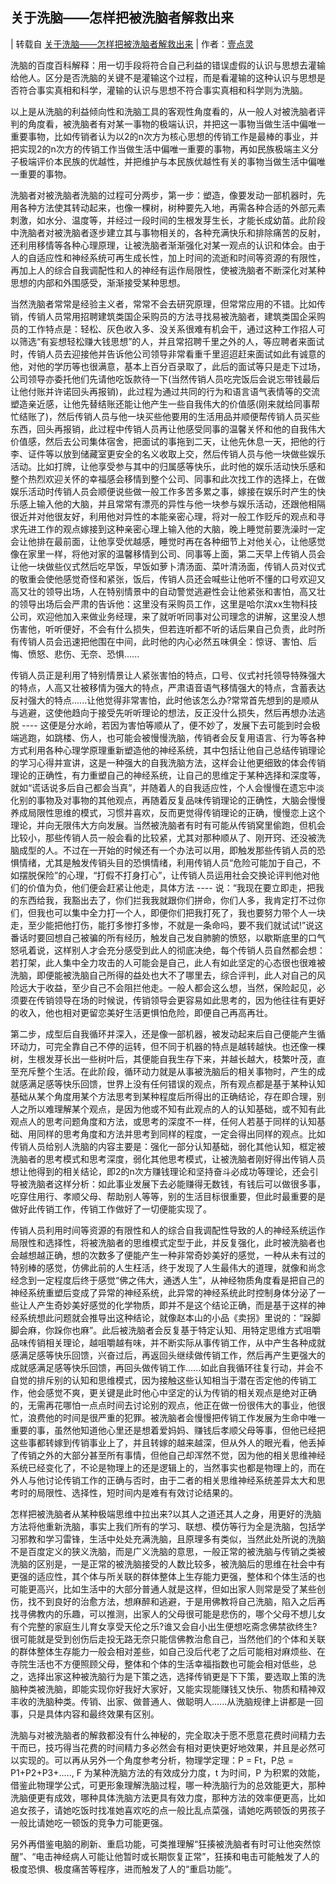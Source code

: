 ## 关于洗脑——怎样把被洗脑者解救出来

| 转载自 [关于洗脑——怎样把被洗脑者解救出来](https://zhidao.baidu.com/daily/view?id=9341) | 作者：[壹点灵](https://zhidao.baidu.com/daily/author?un=%D2%BC%B5%E3%C1%E9&ie=gbk)

洗脑的百度百科解释：用一切手段将符合自己利益的错误虚假的认识与思想去灌输给他人。区分是否洗脑的关键不是灌输这个过程，而是看灌输的这种认识与思想是否符合事实真相和科学，灌输的认识与思想不符合事实真相和科学则为洗脑。

以上是从洗脑的利益倾向性和洗脑工具的客观性角度看的，从一般人对被洗脑者评判的角度看，被洗脑者有对某一事物的极端认识，并把这一事物当做生活中偏唯一重要事物，比如传销者认为以2的n次方为核心思想的传销工作是最棒的事业，并把实现2的n次方的传销工作当做生活中偏唯一重要的事物，再如民族极端主义分子极端评价本民族的优越性，并把维护与本民族优越性有关的事物当做生活中偏唯一重要的事物。

洗脑者对被洗脑者洗脑的过程可分两步，第一步：塑造，像要发动一部机器时，先用各种方法使其转动起来，也像一棵树，树种要先入地，再需各种合适的外部元素刺激，如水分、温度等，并经过一段时间的生根发芽生长，才能长成幼苗。此阶段中洗脑者对被洗脑者逐步建立其与事物相关的，各种充满快乐和排除痛苦的反射，还利用移情等各种心理原理，让被洗脑者渐渐强化对某一观点的认识和体会。由于人的自适应性和神经系统可再生成长性，加上时间的流逝和时间等资源的有限性，再加上人的综合自我调配性和人的神经有运作局限性，使被洗脑者不断深化对某种思想的内部和外围感受，渐渐接受某种思想。

当然洗脑者常常是经验主义者，常常不会去研究原理，但常常应用的不错。比如传销，传销人员常用招聘建筑类国企采购员的方法寻找易被洗脑者，建筑类国企采购员的工作特点是：轻松、灰色收入多、没关系很难有机会干，通过这种工作招人可以筛选“有妄想轻松赚大钱思想”的人，并且常招聘千里之外的人，等应聘者来面试时，传销人员去迎接他并告诉他公司领导非常看重千里迢迢赶来面试如此有诚意的他，对他的学历等也很满意，基本上百分百录取了，此后的面试等只是走下过场，公司领导亦委托他们先请他吃饭款待一下(当然传销人员吃完饭后会说忘带钱最后让他付账并许诺回头再报销)，此过程为通过共同的行为和语言语气表情等的交流塑造亲近感，让他先替结账还能让他产生一些自我伟大的价值感(刚来就给同事帮忙结账了)，然后传销人员与他一块买些他要用的生活用品并顺便帮传销人员买些东西，回头再报销，此过程中传销人员再让他感受同事的温馨关怀和他的自我伟大价值感，然后去公司集体宿舍，把面试的事拖到二天，让他先休息一天，把他的行李、证件等以放到储藏室更安全的名义收取上交，然后传销人员与他一块做些娱乐活动。比如打牌，让他享受参与其中的归属感等快乐，此时他的娱乐活动快乐感和整个热烈欢迎关怀的幸福感会移情到整个公司、同事和此次找工作的选择上，在做娱乐活动时传销人员会顺便说些做一般工作多苦多累之事，嫁接在娱乐时产生的快乐感上输入他的大脑，并且常常有漂亮的异性与他一块参与娱乐活动，还跟他相隔很近并对他很友好，利用他对异性的本能亲密心理，将对一般工作贬斥的观点和寻求先进工作的观点嫁接到这种亲密心理上输入他的大脑，晚上睡觉前要洗澡时一定会让他排在最前面，让他享受优越感，睡觉时再在各种细节上对他关心，让他感觉像在家里一样，将他对家的温馨移情到公司、同事等上面，第二天早上传销人员会让他一块做些仪式然后吃早饭，早饭如萝卜清汤面、菜叶清汤面，传销人员对仪式的敬重会使他感觉奇怪和紧张，饭后，传销人员还会喊些让他听不懂的口号欢迎又高又壮的领导出场，人在特别情景中的自动警觉逃避性会让他紧张和害怕，高又壮的领导出场后会严肃的告诉他：这里没有采购员工作，这里是哈尔滨xx生物科技公司，欢迎他加入来做业务经理，来了就听听同事对公司理念的讲解，这里没人想伤害他，听听便好，不会有什么损失，但若连听都不听的话后果自己负责，此时所有传销人员会迅速把他围在中间，此时他的内心必然五味俱全：惊讶、害怕、后悔、愤怒、悲伤、无奈、恐惧......

传销人员正是利用了特别情景让人紧张害怕的特点，口号、仪式衬托领导特殊强大的特点，人高又壮被移情为强大的特点，严肃语音语气移情强大的特点，含蓄表达反衬强大的特点......让他觉得非常害怕，此时他该怎么办?常常首先想到的是顺从与逃避，这使他趋向于接受先听听理论的想法，反正没什么损失，然后再想办法逃脱 ---- 这便是分水岭，若因为害怕等顺从了，便不妙了，发展下去可能到时会极端逃跑，如跳楼、伤人，也可能会被慢慢洗脑，传销者会反复用语言、行为等各种方式利用各种心理学原理重新塑造他的神经系统，其中包括让他自己总结传销理论的学习心得并宣讲，这是一种强大的自我洗脑方法，这样会让他更细致的体会传销理论的正确性，有力重塑自己的神经系统，让自己的思维定于某种选择和深度等，就如“谎话说多后自己都会当真”，并随着人的自我适应性，个人会慢慢在遗忘中淡化别的事物及对事物的其他观点，再随着反复品味传销理论的正确性，大脑会慢慢养成局限性思维的模式，习惯并喜欢，反而更觉得传销理论的正确，慢慢恋上这个理论，并向无限伟大方向发展。当然被洗脑者有时有可能从传销窝里偷跑，但机会比较小，那些传销人员一般会看的比较紧，尤其对那种顺从了、刚开窍、还没被洗脑成型的人。不过在一开始的时候还有一个办法可以用，即触发那些传销人员的恐惧情绪，尤其是触发传销头目的恐惧情绪，利用传销人员“危险可能加于自己，不如摆脱保险”的心理，“打假不打身打心”，让传销人员运用社会交换论评判他对他们的价值为负，他们便会赶紧让他走，具体方法 ---- 说：“我现在要立即走，把我的东西给我，我豁出去了，你们拦我我就跟你们拼命，你们人多，我肯定打不过你们，但我也可以集中全力打一个人，即便你们把我打死了，我也要努力带个人一块走，至少能把他打伤，能打多惨打多惨，不就是一条命吗，要不我们就试试!”说这番话时要回想自己被骗的所有经历，触发自己发自肺腑的愤怒，以歇斯底里的口气怒吼着说，这样别人才会充分感受到此人的彻底决绝，每个传销人员自然都会想：若打架，此人集中全力攻击的人可能会是自己，此人有如此坚定的心态很也很难被洗脑，即便能被洗脑自己所得的益处也大不了哪里去，综合评判，此人对自己的风险远大于收益，至少自己不会阻拦他走。一般人都会这么想，当然，保险起见，必须要在传销领导在场的时候说，传销领导会更容易如此思考的，因为他往往有更好的收入，他也相对更留恋美好生活更惧怕危险，即便自己再高再壮。

第二步，成型后自我循环并深入，还是像一部机器，被发动起来后自己便能产生循环动力，可完全靠自己不停的运转，但不同于机器的特点是越转越快。也还像一棵树，生根发芽长出一些树叶后，其便能自我生存下来，并越长越大，枝繁叶茂，直至充斥整个生活。在此阶段，循环动力就是从事被洗脑后的相关事物时，产生的成就感满足感等快乐回馈，世界上没有任何错误的观点，所有观点都是基于某种认知基础从某个角度用某个方法思考到某种程度后所得出的正确结论，存在即合理，别人之所以难理解某个观点，是因为他或不知有此观点的人的认知基础，或不知有此观点人的思考问题角度和方法，或思考的深度不一样，任何人若基于同样的认知基础、用同样的思考角度和方法并思考到同样的程度，一定会得出同样的观点。比如传销人员给别人洗脑的内容主要是：强化一部分认知基础，弱化其他认知，框定被洗脑者的思考模式和思考深度，弱化其他思考模式，让被洗脑者刚好得出传销人员想让他得到的相关结论，即2的n次方赚钱理论和坚持奋斗必成功等理论，还会引导被洗脑者这样分析：如此事业发展下去必能赚得无数钱，有钱后可以做很多事，吃穿住用行、孝顺父母、帮助别人等等，别的生活目标很重要，但此时最重要的是做好此传销工作，传销工作做好了一切便能实现了。

传销人员利用时间等资源的有限性和人的综合自我调配性导致的人的神经系统运作局限性和选择性，将被洗脑者的思维模式定型于此，并反复强化，此时被洗脑者也会越想越正确，想的次数多了便能产生一种非常奇妙美好的感觉，一种从未有过的特别棒的感觉，仿佛此前的人生枉活，终于发现了人生最伟大的道理，就像和尚念经念到一定程度后终于感觉“佛之伟大，通透人生”，从神经物质角度看是把自己的神经系统重塑后变成了异常的神经系统，此异常的神经系统此时控制身体分泌了一些让人产生奇妙美好感觉的化学物质，即并不是这个结论正确，而是基于这样的神经系统想此问题就会推导出这种结论，就像赵本山的小品《卖拐》里说的：“跺脚脚会麻，你跺你也麻”。此后被洗脑者会反复基于特定认知、用特定思维方式咀嚼品味传销相关理论，越咀嚼越有味，并不断实际从事传销工作，从中产生各种成就感满足感等快乐回馈，兴奋过后，再返回头继续做传销工作，然后再产生更强大的成就感满足感等快乐回馈，再回头做传销工作......如此自我循环往复行动，并会不自觉的排斥别的认知和思维模式，因为接触这些认知相当于潜在否定他的传销工作，他会感觉不爽，更关键是此时他心中坚定的认为传销的相关观点是绝对正确的，无需再花哪怕一点点时间去讨论别的观点，他正在做一份很伟大的事业，他很忙，浪费他的时间是很严重的犯罪。被洗脑者会慢慢把传销工作发展为生命中唯一重要的事，虽然他知道他心里还是想着爱妈妈、赚钱后孝顺父母等事，但他已经把这些事都转嫁到传销事业上了，并且转嫁的越来越深，但从外人的眼光看，他丢掉了传销之外的大部分甚至所有事情，但他自己却浑然不觉，因为他的相关思维神经系统已经变化了，不论是物理上的还是逻辑上的，当然事实也都是物理上的，而在外人与他讨论传销工作的正确与否时，由于二者的相关思维神经系统差异太大和思考时的局限性、选择性，短时间内是难有有效讨论结果的。

怎样把被洗脑者从某种极端思维中拉出来?以其人之道还其人之身，用更好的洗脑方法将他重新洗脑，事实上我们所有的学习、联想、模仿等行为全是洗脑，包括学习邪教和学习雷锋，生活中处处充满洗脑，且原理多有类似，当然此处所说的洗脑不是百度定义的狭义洗脑，而是广义洗脑的意思，一般正常的被洗脑与传销之类被洗脑的区别是，一是正常的被洗脑接受的人数比较多，被洗脑后的思维在社会中有更强的适应性，其个体与所关联的群体整体上生存能力更强，整体和个体生活的也可能更高兴，比如生活中的大部分普通人就是这样，但如出家人则常是受了某些创伤，找不到良好的治愈方法，想麻醉和逃避，于是用佛教将自己洗脑，陷入之后再找寻佛教内的乐趣，可以推测，出家人的父母很可能是悲伤的，哪个父母不想儿女有个完整的家庭生儿育女享受天伦之乐?谁又会自小出生便想吃斋念佛禁欲终生?很可能就是受到创伤后走投无路无奈只能信佛教治愈自己，当然他们的个体和关联的群体整体生存能力一般会相对差些，如自己没后代老了之后可能相对麻烦些、在寺院生活也不方便照顾父母，整体和个体的生活幸福指数也可能会相对低些，总之，选择出家这种被洗脑行为是下策之选，选择传销更是下下策，要选取上策的洗脑种类被洗脑，即能实现你好我好大家好，又能实现能赚钱又快乐、物质和精神双丰收的洗脑种类。传销、出家、做普通人、做聪明人......从洗脑规律上讲都是一回事，只是具体内容和最终效果有区别。

洗脑与对被洗脑者的解救都没有什么神秘的，完全取决于愿不愿意花费时间精力去干而已，技巧得当花费的时间精力多必然会有相对更快更好地效果，并且是必然可以实现的。可以再从另外一个角度参考分析，物理学定理：P = Ft，P总 = P1+P2+P3+....., F 为某种洗脑方法的有效成分力度，t 为时间，P 为积累的效能，借鉴此物理学公式，可更形象理解洗脑过程，哪一种洗脑行为的总效能更大，那种洗脑便更有成效，哪种具体洗脑方法更具有效力度，那种方法的效率便更高，比如追女孩子，请她吃饭时找准她喜欢吃的点一般比乱点菜强，请她吃两顿饭的男孩子一般比请她吃一顿饭的竞争力可能更强。

另外再借鉴电脑的刷新、重启功能，可类推理解“狂揍被洗脑者有时可让他突然惊醒”、“电击神经病人可能让他暂时或长期恢复正常”，狂揍和电击可能触发了人的极度恐惧、极度痛苦等程序，进而触发了人的“重启功能”。